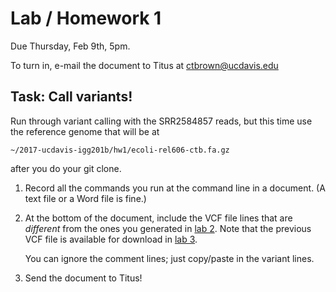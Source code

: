 # Lab / Homework 1

Due Thursday, Feb 9th, 5pm.

To turn in, e-mail the document to Titus at ctbrown@ucdavis.edu

## Task: Call variants!

Run through variant calling with the SRR2584857 reads, but this time
use the reference genome that will be at 

    ~/2017-ucdavis-igg201b/hw1/ecoli-rel606-ctb.fa.gz
    
after you do your git clone.

1. Record all the commands you run at the command line in a document.
   (A text file or a Word file is fine.)

2. At the bottom of the document, include the VCF file lines that are
*different* from the ones you generated in [lab 2](../lab2/README.md).
Note that the previous VCF file is available for download in
[lab 3](../lab3/README.md).

   You can ignore the comment lines; just copy/paste in the variant lines.

3. Send the document to Titus!
